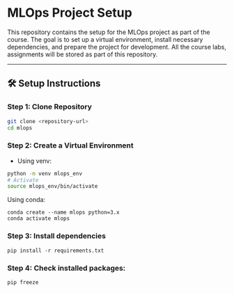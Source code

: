 # MLOps Project Setup

This repository contains the setup for the MLOps project as part of the course. The goal is to set up a virtual environment, install necessary dependencies, and prepare the project for development.
All the course labs, assignments will be stored as part of this repository.

---


## 🛠️ Setup Instructions

### Step 1: Clone Repository
```bash
git clone <repository-url>
cd mlops
```

### Step 2: Create a Virtual Environment
- Using venv:
```bash
python -m venv mlops_env
# Activate
source mlops_env/bin/activate
```

Using conda:
```
conda create --name mlops python=3.x
conda activate mlops
```

### Step 3: Install dependencies

```
pip install -r requirements.txt
```

### Step 4: Check installed packages:

```
pip freeze
```
